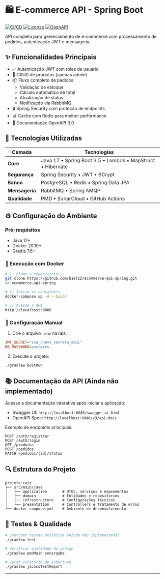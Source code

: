 # 🛍️ E-commerce API - Spring Boot

[![CI/CD](https://github.com/b1elzz/ecommerce-api-spring/actions/workflows/ci.yml/badge.svg)](https://github.com/b1elzz/ecommerce-api-spring/actions)
[![License](https://img.shields.io/badge/License-MIT-green.svg)](https://opensource.org/licenses/MIT)
[![OpenAPI](https://img.shields.io/badge/OpenAPI-3.0-85ea2d?logo=openapi)](https://localhost:8080/swagger-ui.html)

API completa para gerenciamento de e-commerce com processamento de pedidos, autenticação JWT e mensageria.

## ✨ Funcionalidades Principais

- ✅ Autenticação JWT com roles de usuário
- 🛒 CRUD de produtos (apenas admin)
- 📦 Fluxo completo de pedidos:
    - Validação de estoque
    - Cálculo automático de total
    - Atualização de status
    - Notificação via RabbitMQ
- 🔒 Spring Security com proteção de endpoints
- 📊 Cache com Redis para melhor performance
- 📄 Documentação OpenAPI 3.0

## 🚀 Tecnologias Utilizadas

| Camada          | Tecnologias                                                                               |
|-----------------|------------------------------------------------------------------------------------------|
| **Core**        | Java 17 • Spring Boot 3.5 • Lombok • MapStruct • Hibernate                                |
| **Segurança**   | Spring Security • JWT • BCrypt                                                      |
| **Banco**       | PostgreSQL • Redis • Spring Data JPA                                                      |
| **Mensageria**  | RabbitMQ • Spring AMQP                                                                    |
| **Qualidade**   | PMD • SonarCloud • GitHub Actions                                                         |

## ⚙️ Configuração do Ambiente

### Pré-requisitos
- Java 17+
- Docker 20.10+
- Gradle 7.6+

### 🐳 Execução com Docker
```bash
# 1. Clone o repositório
git clone https://github.com/b1elzz/ecommerce-api-spring.git
cd ecommerce-api-spring

# 2. Inicie os containers
docker-compose up -d --build

# 3. Acesse a API
http://localhost:8080
```

### 🔧 Configuração Manual
1. Crie o arquivo `.env` na raiz:
```ini
JWT_SECRET="sua_chave_secreta_aqui"
DB_PASSWORD=postgres
```

2. Execute o projeto:
```bash
./gradlew bootRun
```

## 📚 Documentação da API (Ainda não implementado)

Acesse a documentação interativa após iniciar a aplicação:
- Swagger UI: `http://localhost:8080/swagger-ui.html`
- OpenAPI Spec: `http://localhost:8080/v3/api-docs`

Exemplo de endpoints principais:
```http
POST /auth/registrar
POST /auth/login
GET /produtos
POST /pedidos
PATCH /pedidos/{id}/status
```

## 🔍 Estrutura do Projeto
```
projeto-raiz
├── src/main/java
│   ├── application       # DTOs, serviços e mapeamentos
│   ├── domain            # Entidades e repositories
│   ├── infrastructure    # Configurações técnicas
│   └── presentation      # Controllers e tratamento de erros
└── docker-compose.yml    # Ambiente de desenvolvimento
```

## 🧪 Testes & Qualidade
```bash
# Executar testes unitários (Ainda não implementado)
./gradlew test

# Verificar qualidade do código
./gradlew pmdMain sonarqube

# Gerar relatório de cobertura
./gradlew jacocoTestReport
```

---